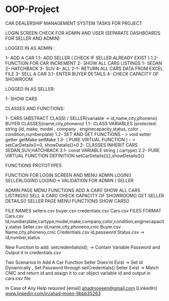 # OOP-Project
CAR DEALERSHIP MANAGEMENT SYSTEM TASKS FOR PROJECT

LOGIN SCREEN CHECK FOR ADMIN AND USER (SEPARATE DASHBOARDS FOR SELLER AND ADMIN)

LOGGED IN AS ADMIN :

1- ADD A CAR 1.1- ADD SELLER ( CHECK IF SELLER ALREADY EXIST ) 1.2- FUNCTION FOR CAR INCREMENT 2- SHOW ALL CARS LISTINGS 1- SEDAN 2- HATCHBACK 3- SUV 4- ALL 2-1- RETURN ALL CARS DATA FROM EXCEL FILE 3- SELL A CAR 3.1- ENTER BUYER DETAILS 4- CHECK CAPACITY OF SHOWROOM

LOGGED IN AS SELLER:

1- SHOW CARS

CLASSES AND FUNCTIONS:

1- CARS (ABSTRACT CLASS) / SELLER(variable -> id,name,city,phoneno) BUYER CLASSES(name,city,phoneno) 1.1- CLASS VARIABLES (protected: string (id, make, model , company , enginecapacity,status, color , condition,numberplate) 1.2- SET AND GET FUNCTIONS - > void setter getter getMake setMake 1.3- ( PURE VIRTUAL FUNCTION ) - > setCarDetails()=0, showDetails()=0 2- CLASSES INHERIT CARS SEDAN,SUV,HATCHBACK 2.1- const VARIABLE string ( cartype) 2.2- PURE VIRTUAL FUNCTION DEFINITION setCarDetails(){},showDetails(){}

FUNCTIONS PROTOTYPES

FUNCTION FOR LOGIN SCREEN AND MENU ADMIN LOGIN() SELLERLOGIN() LOGIN()-> VALIDATION FOR ADMIN / SELLER

ADMIN PAGE MENU FUNCTIONS ADD A CAR() SHOW ALL CARS LISTINGS() SELL A CAR() CHECK CAPACITY OF SHOWROOM() GET SELLER DETAILS() SELLER PAGE MENU FUNCTIONS SHOW CARS()

FILE NAMES sellers.csv buyer.csv credentials.csv Cars.csv FILES FORMAT Cars.csv Id,numberplate,cartype,model,make,company,color,condition,enginecapacity,status Seller.csv id,name,city,phoneno,cnic Buyer.csv Name,city,phoneno,cnic Credentials.csv id,password Status.csv -> id,number,status

New Function to add: setcredentials(id); → Contain Variable Password and Output it in credentials.csv

Two Scenarios In Add A Car Function Seller Does’nt Exist → Set id Dynamically , Set Password through setCredentials() Seller Exist → Match CNIC and return id and assign it to car object variable id and output in cars.csv file

In Case of Any Help required 
[email] ahadmoeeen@gmail.com
[LinkedIn] www.linkedin.com/in/ahad-moen-9bbb35263
